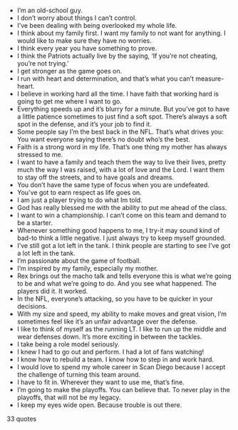  - I’m an old-school guy.
 - I don’t worry about things I can’t control.
 - I’ve been dealing with being overlooked my whole life.
 - I think about my family first. I want my family to not want for anything. I would like to make sure they have no worries.
 - I think every year you have something to prove.
 - I think the Patriots actually live by the saying, ‘If you’re not cheating, you’re not trying.’
 - I get stronger as the game goes on.
 - I run with heart and determination, and that’s what you can’t measure-heart.
 - I believe in working hard all the time. I have faith that working hard is going to get me where I want to go.
 - Everything speeds up and it’s blurry for a minute. But you’ve got to have a little patience sometimes to just find a soft spot. There’s always a soft spot in the defense, and it’s your job to find it.
 - Some people say I’m the best back in the NFL. That’s what drives you: You want everyone saying there’s no doubt who’s the best.
 - Faith is a strong word in my life. That’s one thing my mother has always stressed to me.
 - I want to have a family and teach them the way to live their lives, pretty much the way I was raised, with a lot of love and the Lord. I want them to stay off the streets, and to have goals and dreams.
 - You don’t have the same type of focus when you are undefeated.
 - You’ve got to earn respect as life goes on.
 - I am just a player trying to do what Im told.
 - God has really blessed me with the ability to put me ahead of the class.
 - I want to win a championship. I can’t come on this team and demand to be a starter.
 - Whenever something good happens to me, I try-it may sound kind of bad-to think a little negative. I just always try to keep myself grounded.
 - I’ve still got a lot left in the tank. I think people are starting to see I’ve got a lot left in the tank.
 - I’m passionate about the game of football.
 - I’m inspired by my family, especially my mother.
 - Rex brings out the macho talk and tells everyone this is what we’re going to be and what we’re going to do. And you see what happened. The players did it. It worked.
 - In the NFL, everyone’s attacking, so you have to be quicker in your decisions.
 - With my size and speed, my ability to make moves and great vision, I’m sometimes feel like it’s an unfair advantage over the defense.
 - I like to think of myself as the running LT. I like to run up the middle and wear defenses down. It’s more exciting in between the tackles.
 - I take being a role model seriously.
 - I knew I had to go out and perform. I had a lot of fans watching!
 - I know how to rebuild a team. I know how to step in and work hard.
 - I would love to spend my whole career in Scan Diego because I accept the challenge of turning this team around.
 - I have to fit in. Wherever they want to use me, that’s fine.
 - I’m going to make the playoffs. You can believe that. To never play in the playoffs, that will not be my legacy.
 - I keep my eyes wide open. Because trouble is out there.

33 quotes
